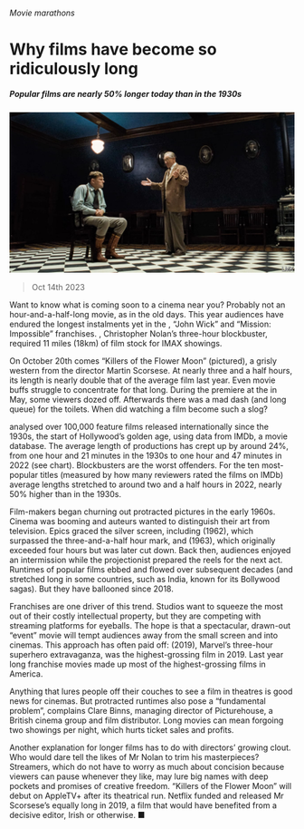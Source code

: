 ###### Movie marathons

# Why films have become so ridiculously long 

##### Popular films are nearly 50% longer today than in the 1930s 

![image](images/20231021_CUP501.jpg) 

> Oct 14th 2023 

Want to know what is coming soon to a cinema near you? Probably not an hour-and-a-half-long movie, as in the old days. This year audiences have endured the longest instalments yet in the , “John Wick” and “Mission: Impossible” franchises. , Christopher Nolan’s three-hour blockbuster, required 11 miles (18km) of film stock for IMAX showings. 

On October 20th comes “Killers of the Flower Moon” (pictured), a grisly western from the director Martin Scorsese. At nearly three and a half hours, its length is nearly double that of the average film last year. Even movie buffs struggle to concentrate for that long. During the premiere at the  in May, some viewers dozed off. Afterwards there was a mad dash (and long queue) for the toilets. When did watching a film become such a slog? 

 analysed over 100,000 feature films released internationally since the 1930s, the start of Hollywood’s golden age, using data from IMDb, a movie database. The average length of productions has crept up by around 24%, from one hour and 21 minutes in the 1930s to one hour and 47 minutes in 2022 (see chart). Blockbusters are the worst offenders. For the ten most-popular titles (measured by how many reviewers rated the films on IMDb) average lengths stretched to around two and a half hours in 2022, nearly 50% higher than in the 1930s.



Film-makers began churning out protracted pictures in the early 1960s. Cinema was booming and auteurs wanted to distinguish their art from television. Epics graced the silver screen, including  (1962), which surpassed the three-and-a-half hour mark, and  (1963), which originally exceeded four hours but was later cut down. Back then, audiences enjoyed an intermission while the projectionist prepared the reels for the next act. Runtimes of popular films ebbed and flowed over subsequent decades (and stretched long in some countries, such as India, known for its Bollywood sagas). But they have ballooned since 2018.

Franchises are one driver of this trend. Studios want to squeeze the most out of their costly intellectual property, but they are competing with streaming platforms for eyeballs. The hope is that a spectacular, drawn-out “event” movie will tempt audiences away from the small screen and into cinemas. This approach has often paid off:  (2019), Marvel’s three-hour superhero extravaganza, was the highest-grossing film in 2019. Last year long franchise movies made up most of the highest-grossing films in America. 

Anything that lures people off their couches to see a film in theatres is good news for cinemas. But protracted runtimes also pose a “fundamental problem”, complains Clare Binns, managing director of Picturehouse, a British cinema group and film distributor. Long movies can mean forgoing two showings per night, which hurts ticket sales and profits. 

Another explanation for longer films has to do with directors’ growing clout. Who would dare tell the likes of Mr Nolan to trim his masterpieces? Streamers, which do not have to worry as much about concision because viewers can pause whenever they like, may lure big names with deep pockets and promises of creative freedom. “Killers of the Flower Moon” will debut on AppleTV+ after its theatrical run. Netflix funded and released Mr Scorsese’s equally long  in 2019, a film that would have benefited from a decisive editor, Irish or otherwise. ■

